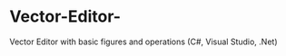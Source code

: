 Vector-Editor-
==============

Vector Editor with basic figures and operations (C#, Visual Studio, .Net)
